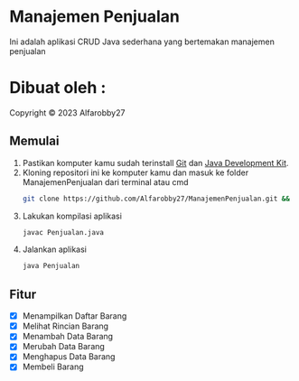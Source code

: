 # **Manajemen Penjualan**
Ini adalah aplikasi CRUD Java sederhana yang bertemakan manajemen penjualan

# **Dibuat oleh :**
Copyright &copy; 2023 Alfarobby27

## Memulai
1. Pastikan komputer kamu sudah terinstall [Git](https://git-scm.com/) dan [Java Development Kit](http://jdk.java.net/).
2. Kloning repositori ini ke komputer kamu dan masuk ke folder ManajemenPenjualan dari terminal atau cmd
	```bash
	git clone https://github.com/Alfarobby27/ManajemenPenjualan.git && cd ManajemenPenjualan
	```
3. Lakukan kompilasi aplikasi
	```bash
	javac Penjualan.java
	```
4. Jalankan aplikasi
	```bash
	java Penjualan
	```

## Fitur
- [x] Menampilkan Daftar Barang
- [x] Melihat Rincian Barang
- [x] Menambah Data Barang
- [x] Merubah Data Barang
- [x] Menghapus Data Barang
- [x] Membeli Barang 
